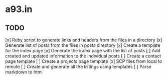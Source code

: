 # a93.in

## TODO
[x] Ruby script to generate links and headers from the files in a directory
[x] Generate list of posts from the files in posts directory
[x] Create a template for the index page
[x] Generate the index page with the list of posts
[ ] Add created and updated information to the individual posts
[ ] Create a contact page template
[ ] Create a projects page template
[x] SCP files from local to remote
[ ] Create and generate all the listings using templates
[ ] Parse markdown to html
